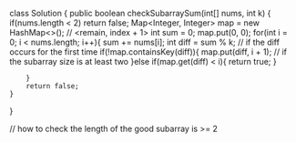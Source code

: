 class Solution {
    public boolean checkSubarraySum(int[] nums, int k) {
        if(nums.length < 2) return false;
        Map<Integer, Integer> map = new HashMap<>();   // <remain, index + 1>
        int sum = 0;
        map.put(0, 0);
        for(int i = 0; i < nums.length; i++){
            sum += nums[i];
            int diff = sum % k;
            // if the diff occurs for the first time
            if(!map.containsKey(diff)){
                map.put(diff, i + 1);
            // if the subarray size is at least two
            }else if(map.get(diff) < i){
                return true;
            }
            
        }
        return false;
    }
}


// how to check the length of the good subarray is >= 2